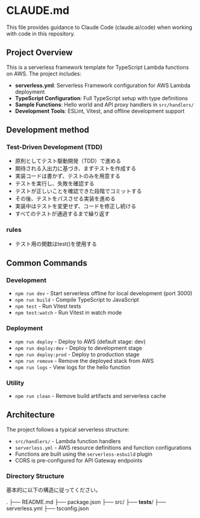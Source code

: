 # CLAUDE.md

This file provides guidance to Claude Code (claude.ai/code) when working with code in this repository.

## Project Overview

This is a serverless framework template for TypeScript Lambda functions on AWS. The project includes:

- **serverless.yml**: Serverless Framework configuration for AWS Lambda deployment
- **TypeScript Configuration**: Full TypeScript setup with type definitions
- **Sample Functions**: Hello world and API proxy handlers in `src/handlers/`
- **Development Tools**: ESLint, Vitest, and offline development support

## Development method

### Test-Driven Development (TDD)

- 原則としてテスト駆動開発（TDD）で進める
- 期待される入出力に基づき、まずテストを作成する
- 実装コードは書かず、テストのみを用意する
- テストを実行し、失敗を確認する
- テストが正しいことを確認できた段階でコミットする
- その後、テストをパスさせる実装を進める
- 実装中はテストを変更せず、コードを修正し続ける
- すべてのテストが通過するまで繰り返す

### rules
- テスト用の関数はtest()を使用する

## Common Commands

### Development

- `npm run dev` - Start serverless offline for local development (port 3000)
- `npm run build` - Compile TypeScript to JavaScript
- `npm test` - Run Vitest tests
- `npm test:watch` - Run Vitest in watch mode

### Deployment

- `npm run deploy` - Deploy to AWS (default stage: dev)
- `npm run deploy:dev` - Deploy to development stage
- `npm run deploy:prod` - Deploy to production stage
- `npm run remove` - Remove the deployed stack from AWS
- `npm run logs` - View logs for the hello function

### Utility

- `npm run clean` - Remove build artifacts and serverless cache

## Architecture

The project follows a typical serverless structure:

- `src/handlers/` - Lambda function handlers
- `serverless.yml` - AWS resource definitions and function configurations
- Functions are built using the `serverless-esbuild` plugin
- CORS is pre-configured for API Gateway endpoints

### Directory Structure

基本的に以下の構造に従ってください。

.
├── README.md
├── package.json
├── src/
├── __tests__/
├── serverless.yml
├── tsconfig.json


